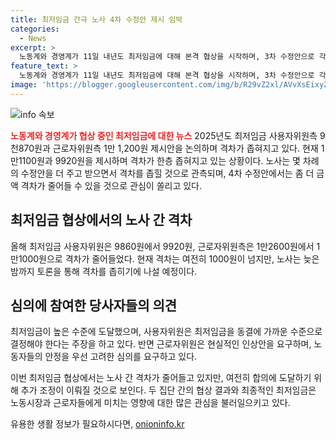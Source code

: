 ```yaml
---
title: 최저임금 간극 노사 4차 수정안 제시 임박
categories:
  - News
excerpt: >
  노동계와 경영계가 11일 내년도 최저임금에 대해 본격 협상을 시작하며, 3차 수정안으로 각각 1만1100원과 9920원을 제시했다. 초기 격차였던 2740원는 1080원으로 줄어들었지만, 1000원 이상의 여전한 격차로 합의에는 더 많은 시간이 소요될 것으로 보인다. 노사는 몇 차례의 수정안을 주고받으면서 격차를 좁히고 있는데, 노사는 현재 4차 수정안을 제출할 예정이며, 이에 관심이 집중되고 있다. 또한, 노사는 여전히 격차를 좁히기 위해 토론을 이어가고 있다.
feature_text: >
  노동계와 경영계가 11일 내년도 최저임금에 대해 본격 협상을 시작하며, 3차 수정안으로 각각 1만1100원과 9920원을 제시했다. 초기 격차였던 2740원는 1080원으로 줄어들었지만, 1000원 이상의 여전한 격차로 합의에는 더 많은 시간이 소요될 것으로 보인다. 노사는 몇 차례의 수정안을 주고받으면서 격차를 좁히고 있는데, 노사는 현재 4차 수정안을 제출할 예정이며, 이에 관심이 집중되고 있다. 또한, 노사는 여전히 격차를 좁히기 위해 토론을 이어가고 있다.
image: 'https://blogger.googleusercontent.com/img/b/R29vZ2xl/AVvXsEixyZcFfHzMRdzZMjFBmAUKJYCLCGyLL1o632UiGVXcaFdKo_bkvkuCioo0uUKlGfBVcT3P84aROyZIXSBEx3Aw5nCQ3pTgDom1WDC4m8eifvWiAmWEEVb4x6G_l8C0QH225ldMjyaFvpxGEBGNO37VmDTDMHGhJPq73UglMfDca1-0aw/s1600/blogspot.png'
---
```


<p><img src="https://blogger.googleusercontent.com/img/b/R29vZ2xl/AVvXsEixyZcFfHzMRdzZMjFBmAUKJYCLCGyLL1o632UiGVXcaFdKo_bkvkuCioo0uUKlGfBVcT3P84aROyZIXSBEx3Aw5nCQ3pTgDom1WDC4m8eifvWiAmWEEVb4x6G_l8C0QH225ldMjyaFvpxGEBGNO37VmDTDMHGhJPq73UglMfDca1-0aw/s1600/blogspot.png" alt="info 속보" /></p>

<p><b><span style="color: #ee2323;">노동계와 경영계가 협상 중인 최저임금에 대한 뉴스</span></b>
2025년도 최저임금 사용자위원측 9천870원과 근로자위원측 1만 1,200원 제시안을 논의하며 격차가 좁혀지고 있다. 현재 1만1100원과 9920원을 제시하며 격차가 한층 좁혀지고 있는 상황이다. 노사는 몇 차례의 수정안을 더 주고 받으면서 격차를 좁힐 것으로 관측되며, 4차 수정안에서는 좀 더 금액 격차가 줄어들 수 있을 것으로 관심이 쏠리고 있다.</p>

<h2 data-ke-size="size26">최저임금 협상에서의 노사 간 격차</h2>

<p>올해 최저임금 사용자위원은 9860원에서 9920원, 근로자위원측은 1만2600원에서 1만1000원으로 격차가 줄어들었다. 현재 격차는 여전히 1000원이 넘지만, 노사는 늦은 밤까지 토론을 통해 격차를 좁히기에 나설 예정이다.</p>

<h2 data-ke-size="size26">심의에 참여한 당사자들의 의견</h2>

<p>최저임금이 높은 수준에 도달했으며, 사용자위원은 최저임금을 동결에 가까운 수준으로 결정해야 한다는 주장을 하고 있다. 반면 근로자위원은 현실적인 인상안을 요구하며, 노동자들의 안정을 우선 고려한 심의를 요구하고 있다.</p>

<p>이번 최저임금 협상에서는 노사 간 격차가 줄어들고 있지만, 여전히 합의에 도달하기 위해 추가 조정이 이뤄질 것으로 보인다. 두 집단 간의 협상 결과와 최종적인 최저임금은 노동시장과 근로자들에게 미치는 영향에 대한 많은 관심을 불러일으키고 있다.</p>
유용한 생활 정보가 필요하시다면, <a href="https://onioninfo.kr" rel="dofollow">onioninfo.kr</a>


